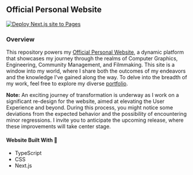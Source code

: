 ## Official Personal Website

[![Deploy Next.js site to Pages](https://github.com/RonnieLutalo/ronnielutalo.github.io/actions/workflows/nextjs-deployment.yaml/badge.svg)](https://github.com/RonnieLutalo/ronnielutalo.github.io/actions/workflows/nextjs-deployment.yaml)

### Overview

This repository powers my [Official Personal Website](https://ronnielutalo.github.io), a dynamic platform that showcases my journey through the realms of Computer Graphics, Engineering, Community Management, and Filmmaking. This site is a window into my world, where I share both the outcomes of my endeavors and the knowledge I've gained along the way. To delve into the breadth of my work, feel free to explore my diverse [portfolio](https://ronnielutalo.github.io/portfolio).

**Note:** An exciting journey of transformation is underway as I work on a significant re-design for the website, aimed at elevating the User Experience and beyond. During this process, you might notice some deviations from the expected behavior and the possibility of encountering minor regressions. I invite you to anticipate the upcoming release, where these improvements will take center stage.

#### Website Built With 🚀

- TypeScript
- CSS
- Next.js
